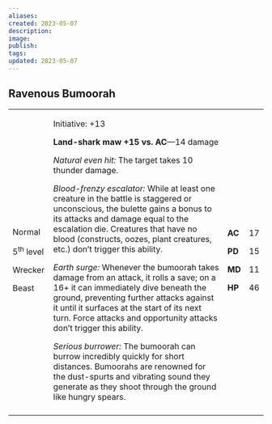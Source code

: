 ```yaml
---
aliases: 
created: 2023-05-07
description: 
image: 
publish: 
tags: 
updated: 2023-05-07
---
```


## Ravenous Bumoorah

<table>
<colgroup>
<col style="width: 16%" />
<col style="width: 71%" />
<col style="width: 5%" />
<col style="width: 6%" />
</colgroup>
<tbody>
<tr class="odd">
<td><p>Normal</p>
<p>5<sup>th</sup> level</p>
<p>Wrecker</p>
<p>Beast</p></td>
<td><p>Initiative: +13</p>
<p><strong>Land-shark maw +15 vs. AC</strong>—14 damage</p>
<p><em>Natural even hit:</em> The target takes 10 thunder damage.</p>
<p><em>Blood-frenzy escalator:</em> While at least one creature in the
battle is staggered or unconscious, the bulette gains a bonus to its
attacks and damage equal to the escalation die. Creatures that have no
blood (constructs, oozes, plant creatures, etc.) don’t trigger this
ability.</p>
<p><em>Earth surge:</em> Whenever the bumoorah takes damage from an
attack, it rolls a save; on a 16+ it can immediately dive beneath the
ground, preventing further attacks against it until it surfaces at the
start of its next turn. Force attacks and opportunity attacks don’t
trigger this ability.</p>
<p><em>Serious burrower:</em> The bumoorah can burrow incredibly quickly
for short distances. Bumoorahs are renowned for the dust-spurts and
vibrating sound they generate as they shoot through the ground like
hungry spears.</p></td>
<td><p><strong>AC</strong></p>
<p><strong>PD</strong></p>
<p><strong>MD</strong></p>
<p><strong>HP</strong></p></td>
<td><p>17</p>
<p>15</p>
<p>11</p>
<p>46</p></td>
</tr>
<tr class="even">
<td></td>
<td></td>
<td></td>
<td></td>
</tr>
</tbody>
</table>

